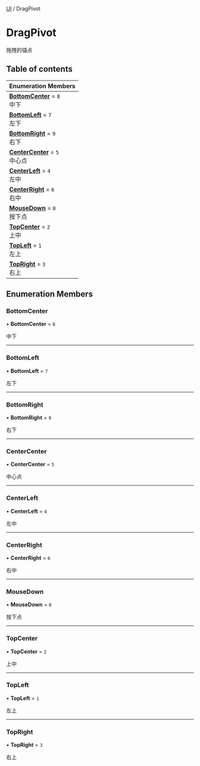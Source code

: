 [UI](../modules/UI.UI.md) / DragPivot

# DragPivot <Badge type="tip" text="Enumeration" /> <Score text="DragPivot" />

拖拽的锚点

## Table of contents

| Enumeration Members |
| :-----|
| **[BottomCenter](UI.DragPivot.md#bottomcenter)** = ``8`` <br> 中下|
| **[BottomLeft](UI.DragPivot.md#bottomleft)** = ``7`` <br> 左下|
| **[BottomRight](UI.DragPivot.md#bottomright)** = ``9`` <br> 右下|
| **[CenterCenter](UI.DragPivot.md#centercenter)** = ``5`` <br> 中心点|
| **[CenterLeft](UI.DragPivot.md#centerleft)** = ``4`` <br> 左中|
| **[CenterRight](UI.DragPivot.md#centerright)** = ``6`` <br> 右中|
| **[MouseDown](UI.DragPivot.md#mousedown)** = ``0`` <br> 按下点|
| **[TopCenter](UI.DragPivot.md#topcenter)** = ``2`` <br> 上中|
| **[TopLeft](UI.DragPivot.md#topleft)** = ``1`` <br> 左上|
| **[TopRight](UI.DragPivot.md#topright)** = ``3`` <br> 右上|

## Enumeration Members

### BottomCenter <Score text="BottomCenter" /> 

• **BottomCenter** = ``8``

中下

___

### BottomLeft <Score text="BottomLeft" /> 

• **BottomLeft** = ``7``

左下

___

### BottomRight <Score text="BottomRight" /> 

• **BottomRight** = ``9``

右下

___

### CenterCenter <Score text="CenterCenter" /> 

• **CenterCenter** = ``5``

中心点

___

### CenterLeft <Score text="CenterLeft" /> 

• **CenterLeft** = ``4``

左中

___

### CenterRight <Score text="CenterRight" /> 

• **CenterRight** = ``6``

右中

___

### MouseDown <Score text="MouseDown" /> 

• **MouseDown** = ``0``

按下点

___

### TopCenter <Score text="TopCenter" /> 

• **TopCenter** = ``2``

上中

___

### TopLeft <Score text="TopLeft" /> 

• **TopLeft** = ``1``

左上

___

### TopRight <Score text="TopRight" /> 

• **TopRight** = ``3``

右上
